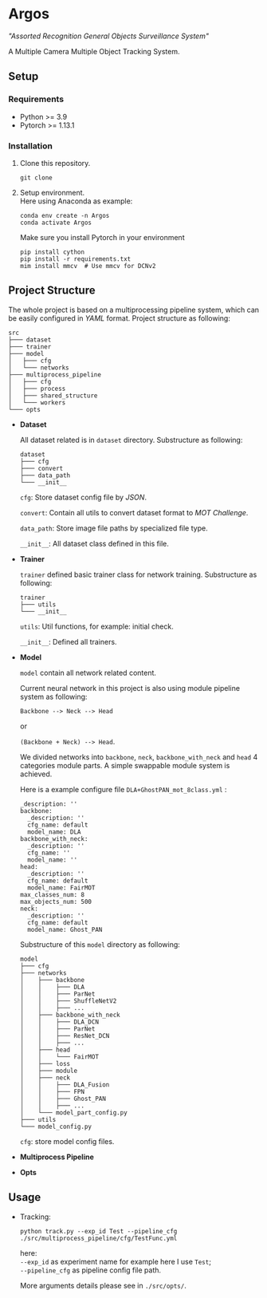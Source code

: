 # Argos
*"Assorted Recognition General Objects Surveillance System"*

A Multiple Camera Multiple Object Tracking System.

## Setup
### Requirements
- Python >= 3.9
- Pytorch >= 1.13.1

### Installation

1. Clone this repository.
    ```
    git clone 
    ```

2. Setup environment.  
    Here using Anaconda as example:
    ```
    conda env create -n Argos
    conda activate Argos
    ```

    Make sure you install Pytorch in your environment

    ```
    pip install cython
    pip install -r requirements.txt
    mim install mmcv  # Use mmcv for DCNv2
    ```

## Project Structure
The whole project is based on a multiprocessing pipeline system, which can be easily configured in *YAML* format.
Project structure as following:

```
src
├─── dataset
├─── trainer
├─── model
│   ├─── cfg
│   └─── networks
├─── multiprocess_pipeline
│   ├─── cfg
│   ├─── process
│   ├─── shared_structure
│   └─── workers
└─── opts
```

  - **Dataset**

    All dataset related is in `dataset` directory. Substructure as following:

    ```
    dataset
    ├─── cfg
    ├─── convert
    ├─── data_path
    └─── __init__
    ```
    
    `cfg`: Store dataset config file by *JSON*.
    
    `convert`: Contain all utils to convert dataset format to *MOT Challenge*.

    `data_path`: Store image file paths by specialized file type.

    `__init__`: All dataset class defined in this file.


  - **Trainer**

    `trainer` defined basic trainer class for network training. Substructure as following:

    ```
    trainer
    ├─── utils
    └─── __init__
    ```
    
    `utils`: Util functions, for example: initial check.

    `__init__`: Defined all trainers.


  - **Model**

    `model` contain all network related content. 

    Current neural network in this project is also using module pipeline system as following:

    `Backbone --> Neck --> Head`

    or

    `(Backbone + Neck) --> Head`.
    
    We divided networks into `backbone`, `neck`, `backbone_with_neck` and `head` 4 categories module parts.
    A simple swappable module system is achieved. 
    
    Here is a example configure file
    `DLA+GhostPAN_mot_8class.yml`
    :
    ```
    _description: ''
    backbone:
      _description: ''
      cfg_name: default
      model_name: DLA
    backbone_with_neck:
      _description: ''
      cfg_name: ''
      model_name: ''
    head:
      _description: ''
      cfg_name: default
      model_name: FairMOT
    max_classes_num: 8
    max_objects_num: 500
    neck:
      _description: ''
      cfg_name: default
      model_name: Ghost_PAN
    ```

    Substructure of this `model` directory as following:

    ```
    model
    ├─── cfg
    ├─── networks
    │    ├─── backbone
    │    │    ├─── DLA
    │    │    ├─── ParNet
    │    │    ├─── ShuffleNetV2
    │    │    ├─── ...
    │    ├─── backbone_with_neck
    │    │    ├─── DLA_DCN
    │    │    ├─── ParNet
    │    │    ├─── ResNet_DCN
    │    │    ├─── ...
    │    ├─── head
    │    │    └─── FairMOT
    │    ├─── loss
    │    ├─── module
    │    ├─── neck
    │    │    ├─── DLA_Fusion
    │    │    ├─── FPN
    │    │    ├─── Ghost_PAN
    │    │    ├─── ...
    │    └─── model_part_config.py
    ├─── utils
    └─── model_config.py
    ```
    
    `cfg`: store model config files.

    
  - **Multiprocess Pipeline**
  - **Opts**

## Usage
- Tracking:
    ```
    python track.py --exp_id Test --pipeline_cfg ./src/multiprocess_pipeline/cfg/TestFunc.yml
    ```
  here:  
  `--exp_id` as experiment name for example here I use `Test`;  
  `--pipeline_cfg` as pipeline config file path.  


  More arguments details please see in `./src/opts/`. 